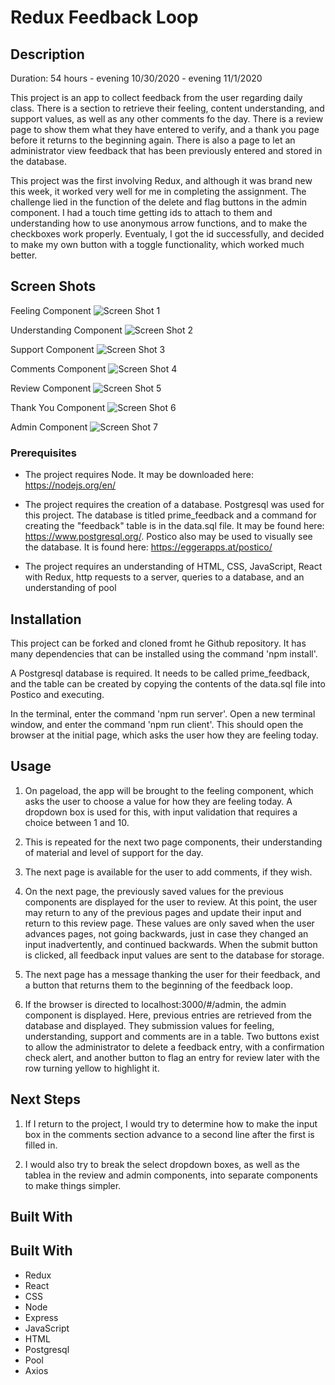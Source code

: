 # Redux Feedback Loop

## Description

Duration: 54 hours - evening 10/30/2020 - evening 11/1/2020

This project is an app to collect feedback from the user regarding daily class.  There is a section to retrieve their feeling, content understanding, and support values, as well as any other comments fo the day.  There is a review page to show them what they have entered to verify, and a thank you page before it returns to the beginning again.  There is also a page to let an administrator view feedback that has been previously entered and stored in the database.

This project was the first involving Redux, and although it was brand new this week, it worked very well for me in completing the assignment.  The challenge lied in the function of the delete and flag buttons in the admin component.  I had a touch time getting ids to attach to them and understanding how to use anonymous arrow functions, and to make the checkboxes work properly.  Eventualy, I got the id successfully, and decided to make my own button with a toggle functionality, which worked much better.

## Screen Shots

Feeling Component
![Screen Shot 1](public/images/1.png)

Understanding Component
![Screen Shot 2](public/images/2.png)

Support Component
![Screen Shot 3](public/images/3.png)

Comments Component
![Screen Shot 4](public/images/4.png)

Review Component
![Screen Shot 5](public/images/5.png)

Thank You Component
![Screen Shot 6](public/images/6.png)

Admin Component
![Screen Shot 7](public/images/7.png)

### Prerequisites

- The project requires Node.  It may be downloaded here: https://nodejs.org/en/

- The project requires the creation of a database.  Postgresql was used for this project.  The database is titled prime_feedback and a command for creating the "feedback" table is in the data.sql file.  It may be found here: https://www.postgresql.org/.  Postico also may be used to visually see the database.  It is found here: https://eggerapps.at/postico/

- The project requires an understanding of HTML, CSS, JavaScript, React with Redux, http requests to a server, queries to a database, and an understanding of pool

## Installation

This project can be forked and cloned fromt he Github repository.  It has many dependencies that can be installed using the command 'npm install'.  

A Postgresql database is required.  It needs to be called prime_feedback, and the table can be created by copying the contents of the data.sql file into Postico and executing.

In the terminal, enter the command 'npm run server'.  Open a new terminal window, and enter the command 'npm run client'.  This should open the browser at the initial page, which asks the user how they are feeling today.

## Usage 

1.  On pageload, the app will be brought to the feeling component, which asks the user to choose a value for how they are feeling today.  A dropdown box is used for this, with input validation that requires a choice between 1 and 10.  

2.  This is repeated for the next two page components, their understanding of material and level of support for the day.

3.  The next page is available for the user to add comments, if they wish.

4.  On the next page, the previously saved values for the previous components are displayed for the user to review.  At this point, the user may return to any of the previous pages and update their input and return to this review page.  These values are only saved when the user advances pages, not going backwards, just in case they changed an input inadvertently, and continued backwards.  When the submit button is clicked, all feedback input values are sent to the database for storage.

5.  The next page has a message thanking the user for their feedback, and a button that returns them to the beginning of the feedback loop.

6.  If the browser is directed to localhost:3000/#/admin, the admin component is displayed.  Here, previous entries are retrieved from the database and displayed.  They submission values for feeling, understanding, support and comments are in a table.  Two buttons exist to allow the administrator to delete a feedback entry, with a confirmation check alert, and another button to flag an entry for review later with the row turning yellow to highlight it.

## Next Steps

1.  If I return to the project, I would try to determine how to make the input box in the comments section advance to a second line after the first is filled in.

2.  I would also try to break the select dropdown boxes, as well as the tablea in the review and admin components, into separate components to make things simpler.

## Built With

## Built With

- Redux
- React
- CSS
- Node
- Express
- JavaScript
- HTML
- Postgresql
- Pool
- Axios